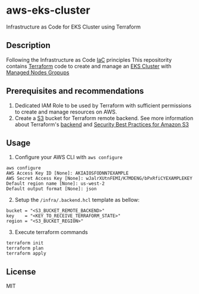 # aws-eks-cluster
Infrastructure as Code for EKS Cluster using Terraform


## Description

Following the Infrastructure as Code [IaC](https://en.wikipedia.org/wiki/Infrastructure_as_code) principles
 This repositority contains [Terraform](https://learn.hashicorp.com/terraform?utm_source=terraform_io&utm_content=terraform_io_hero) code to create and manage an [EKS Cluster](https://docs.aws.amazon.com/eks/latest/userguide/what-is-eks.html) with [Managed Nodes Gropups](https://docs.aws.amazon.com/eks/latest/userguide/managed-node-groups.html)

## Prerequisites  and recommendations
1. Dedicated IAM Role to be used by Terraform with sufficient permissions to create and manage resources on AWS.
2. Create a [S3](https://aws.amazon.com/s3/) bucket for Terraform remote backend. See more information about Terraform's [backend](https://www.terraform.io/docs/language/settings/backends/index.html) and [Security Best Practices for Amazon S3](https://docs.aws.amazon.com/AmazonS3/latest/userguide/security-best-practices.html)

## Usage

1. Configure your AWS CLI with `aws configure`

```terminal
aws configure
AWS Access Key ID [None]: AKIAIOSFODNN7EXAMPLE
AWS Secret Access Key [None]: wJalrXUtnFEMI/K7MDENG/bPxRfiCYEXAMPLEKEY
Default region name [None]: us-west-2
Default output format [None]: json
``` 

2. Setup the `/infra/.backend.hcl` template as bellow:
```
bucket = "<S3_BUCKET_REMOTE_BACKEND>"
key    = "<KEY_TO_RECEIVE_TERRAFORM_STATE>"
region = "<S3_BUCKET_REGION>"
```

3. Execute terraform commands
```
terraform init
terraform plan
terraform apply
```

## License

MIT